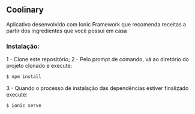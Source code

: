 ## Coolinary
Aplicativo desenvolvido com Ionic Framework que recomenda receitas a partir dos ingredientes que você possui em casa

### Instalação:

1 - Clone este repositório;
2 - Pelo prompt de comando, vá ao diretório do projeto clonado e execute:

```bash
$ npm install
```
3 - Quando o processo de instalação das dependências estiver finalizado execute:

```bash
$ ionic serve
```

